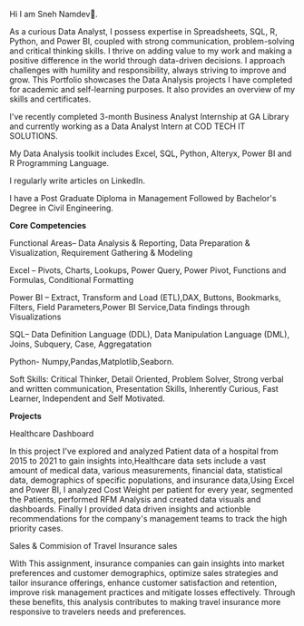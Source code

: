 Hi I am Sneh Namdev👋.

As a curious Data Analyst, I possess expertise in Spreadsheets, SQL, R, Python, and Power BI, coupled with strong communication, problem-solving and critical thinking skills. I thrive on adding value to my work and making a positive difference in the world through data-driven decisions. I approach challenges with humility and responsibility, always striving to improve and grow. This Portfolio showcases the Data Analysis projects I have completed for academic and self-learning purposes. It also provides an overview of my skills and certificates.

I've recently completed 3-month Business Analyst Internship at GA Library and currently working as a Data Analyst Intern at COD TECH IT SOLUTIONS.

My Data Analysis toolkit includes Excel, SQL, Python, Alteryx, Power BI and R Programming Language.

I regularly write articles on LinkedIn.

I have a Post Graduate Diploma in Management Followed by Bachelor's Degree in Civil Engineering.

**Core Competencies**

Functional Areas– Data Analysis & Reporting, Data Preparation & Visualization, Requirement Gathering & Modeling 

Excel – Pivots, Charts, Lookups, Power Query, Power Pivot, Functions and Formulas, Conditional Formatting

Power BI – Extract, Transform and Load (ETL),DAX, Buttons, Bookmarks, Filters, Field Parameters,Power BI Service,Data findings through Visualizations

SQL– Data Definition Language (DDL), Data Manipulation Language (DML), Joins, Subquery, Case, Aggregatation   

Python- Numpy,Pandas,Matplotlib,Seaborn.

Soft Skills: Critical Thinker, Detail Oriented, Problem Solver, Strong verbal and written communication, Presentation Skills, Inherently Curious, Fast Learner, Independent and Self Motivated.



**Projects**

Healthcare Dashboard

In this project I've explored and analyzed Patient data of a hospital from 2015 to 2021 to gain insights into,Healthcare data sets include a vast amount of medical data, various measurements, financial data, statistical data, demographics of specific populations, and insurance data,Using Excel and Power BI, I analyzed Cost Weight per patient for every year, segmented the Patients, performed RFM Analysis and created data visuals and dashboards. Finally I provided data driven insights and actionble recommendations for the company's management teams to track the high priority cases.

Sales & Commision of Travel Insurance sales

With This assignment, insurance companies can gain insights into market preferences and customer demographics, optimize sales strategies and tailor insurance offerings, enhance customer satisfaction and retention, improve risk management practices and mitigate losses effectively. Through these benefits, this analysis contributes to making travel insurance more responsive to travelers needs and preferences.
